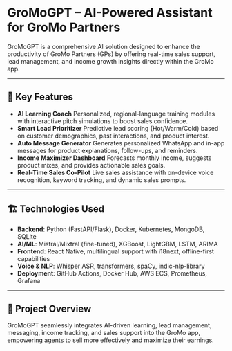 
# GroMoGPT – AI-Powered Assistant for GroMo Partners

GroMoGPT is a comprehensive AI solution designed to enhance the productivity of GroMo Partners (GPs) by offering real-time sales support, lead management, and income growth insights directly within the GroMo app.

---

## 🚀 Key Features

* **AI Learning Coach**
  Personalized, regional-language training modules with interactive pitch simulations to boost sales confidence.
* **Smart Lead Prioritizer**
  Predictive lead scoring (Hot/Warm/Cold) based on customer demographics, past interactions, and product interest.
* **Auto Message Generator**
  Generates personalized WhatsApp and in-app messages for product explanations, follow-ups, and reminders.
* **Income Maximizer Dashboard**
  Forecasts monthly income, suggests product mixes, and provides actionable sales goals.
* **Real-Time Sales Co-Pilot**
  Live sales assistance with on-device voice recognition, keyword tracking, and dynamic sales prompts.

---

## 🏗️ Technologies Used

* **Backend**: Python (FastAPI/Flask), Docker, Kubernetes, MongoDB, SQLite
* **AI/ML**: Mistral/Mixtral (fine-tuned), XGBoost, LightGBM, LSTM, ARIMA
* **Frontend**: React Native, multilingual support with i18next, offline-first capabilities
* **Voice & NLP**: Whisper ASR, transformers, spaCy, indic-nlp-library
* **Deployment**: GitHub Actions, Docker Hub, AWS ECS, Prometheus, Grafana

---


## 📂 Project Overview

GroMoGPT seamlessly integrates AI-driven learning, lead management, messaging, income tracking, and sales support into the GroMo app, empowering agents to sell more effectively and maximize their earnings.

